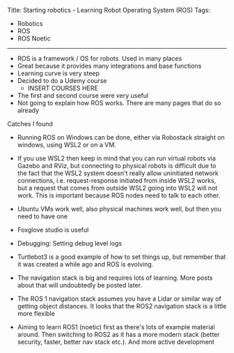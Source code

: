 Title: Starting robotics - Learning Robot Operating System (ROS)
Tags:

- Robotics
- ROS
- ROS Noetic

---

- ROS is a framework / OS for robots. Used in many places
- Great because it provides many integrations and base functions
- Learning curve is very steep
- Decided to do a Udemy course
  - INSERT COURSES HERE
- The first and second course were very useful
- Not going to explain how ROS works. There are many pages that do so already


Catches I found

- Running ROS on Windows can be done, either via Robostack straight on windows, using WSL2 or on a VM.
- If you use WSL2 then keep in mind that you can run virtual robots via Gazebo and RViz, but
  connecting to physical robots is difficult due to the fact that the WSL2 system doesn't really
  allow uninitiated network connections, i.e. request-response initiated from inside WSL2 works, but
  a request that comes from outside WSL2 going into WSL2 will not work. This is important because
  ROS nodes need to talk to each other.
- Ubuntu VMs work well, also physical machines work well, but then you need to have one
- Foxglove studio is useful

- Debugging: Setting debug level logs

- Turtlebot3 is a good example of how to set things up, but remember that it was created a while
  ago and ROS is evolving.

- The navigation stack is big and requires lots of learning. More posts about that will undoubtedly
  be posted later.
- The ROS 1 navigation stack assumes you have a Lidar or similar way of getting object distances. It
  looks that the ROS2 navigation stack is a little more flexible

- Aiming to learn ROS1 (noetic) first as there's lots of example material around. Then switching
  to ROS2 as it has a more modern stack (better security, faster, better nav stack etc.). And more
  active development


